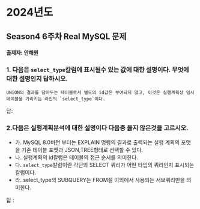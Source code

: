 # 2024년도
## Season4 6주차 Real MySQL 문제
#### 출제자: 안해원

### 1. 다음은 `select_type`칼럼에 표시될수 있는 값에 대한 설명이다. 무엇에 대한 설명인지 답하시오.

```
UNION의 결과를 담아두는 테이블로서 별도의 id값은 부여되지 않고, 이것은 실행계획상 임시테이블을 가리키는 라인의 `select_type`이다.
```

답: 


### 2.다음은 실행계획분석에 대한 설명이다 다음중 옳지 않은것을 고르시오.

- 가. MySQL 8.0버전 부터는 EXPLAIN 명령의 결과로 출력되는 실행 계획의 포맷을 기존 테이블 포맷과 JSON,TREE형태로 선택할 수 있다.
- 나. 실행계획의 id칼럼은 테이블의 접근 순서를 의미한다.
- 다. `select_type`칼럼이란 각단의 SELECT 쿼리가 어떤 타입의 쿼리인지 표시되는 칼럼이다.
- 라. select_type의 SUBQUERY는 FROM절 이외에서 사용되는 서브쿼리만을 의미한다.

답 : 
